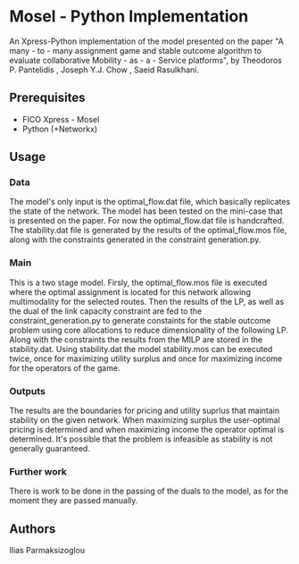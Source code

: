 
# Mosel - Python Implementation

An Xpress-Python implementation of the model presented on the paper "A many - to - many assignment game and stable outcome algorithm to evaluate collaborative Mobility - as - a - Service platforms", by Theodoros P. Pantelidis , Joseph Y.J. Chow , Saeid Rasulkhani.

## Prerequisites

+ FICO Xpress - Mosel
+ Python (+Networkx)

## Usage

### Data 

The model's only input is the optimal_flow.dat file, which basically replicates the state of the network. The model has been tested on the mini-case that is presented on the paper. For now the optimal_flow.dat file is handcrafted. The stability.dat file is generated by the results of the optimal_flow.mos file, along with the constraints generated in the constraint generation.py.

### Main

This is a two stage model. Firsly, the optimal_flow.mos file is executed where the optimal assignment is located for this network allowing multimodality for the selected routes. Then the results of the LP, as well as the dual of the link capacity constraint are fed to the constraint_generation.py to generate constaints for the stable outcome problem using core allocations to reduce dimensionality of the following LP. Along with the constraints the results from the MILP are stored in the stability.dat. Using stability.dat the model stability.mos can be executed twice, once for maximizing utility surplus and once for maximizing income for the operators of the game.

### Outputs

The results are the boundaries for pricing and utility suprlus that maintain stability on the given network. When maximizing surplus the user-optimal pricing is determined and when maximizing income the operator optimal is determined. It's possible that the problem is infeasible as stability is not generally guaranteed.

### Further work

There is work to be done in the passing of the duals to the model, as for the moment they are passed manually.


## Authors

Ilias Parmaksizoglou